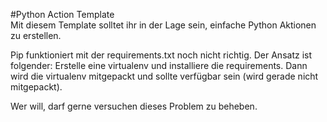 #Python Action Template  
Mit diesem Template solltet ihr in der Lage sein, einfache Python Aktionen zu erstellen.

Pip funktioniert mit der requirements.txt noch nicht richtig. Der Ansatz ist folgender: Erstelle eine virtualenv und installiere die requirements. Dann wird die virtualenv mitgepackt und sollte verfügbar sein (wird gerade nicht mitgepackt).

Wer will, darf gerne versuchen dieses Problem zu beheben.